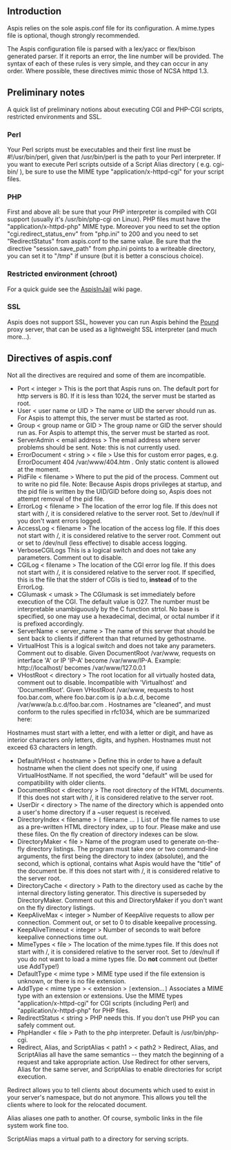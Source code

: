 ## Introduction ##
Aspis relies on the sole aspis.conf file for its configuration. A mime.types file is optional, though strongly recommended.


The Aspis configuration file is parsed with a lex/yacc or flex/bison generated parser.  If it reports an error, the line number will be provided. The syntax of each of these rules is very simple, and they can occur in any order.  Where possible, these directives mimic those of NCSA httpd 1.3.


## Preliminary notes ##

A quick list of preliminary notions about executing CGI and PHP-CGI scripts, restricted environments and SSL.

### Perl ###

Your Perl scripts must be executables and their first line must be #!/usr/bin/perl, given that /usr/bin/perl is the path to your Perl interpreter. If you want to execute Perl scripts outside of a Script Alias directory ( e.g. cgi-bin/ ), be sure to use the MIME type "application/x-httpd-cgi" for your script files.

### PHP ###

First and above all: be sure that your PHP interpreter is compiled with CGI support (usually it's /usr/bin/php-cgi on Linux). PHP files must have the "application/x-httpd-php" MIME type. Moreover you need to set the option "cgi.redirect\_status\_env" from "php.ini" to 200 and you need to set "RedirectStatus" from aspis.conf to the same value. Be sure that the directive "session.save\_path" from php.ini points to a writeable directory, you can set it to "/tmp" if unsure (but it is better a conscious choice).

### Restricted environment (chroot) ###

For a quick guide see the [AspisInJail](https://code.google.com/p/aspis-httpd/wiki/AspisInJail) wiki page.

### SSL ###

Aspis does not support SSL, however you can run Aspis behind the [Pound](http://www.apsis.ch/pound) proxy server, that can be used as a lightweight SSL interpreter (and much more...).

## Directives of aspis.conf ##
Not all the directives are required and some of them are incompatible.

  * Port < integer >
This is the port that Aspis runs on.  The default port for http servers is 80.
If it is less than 1024, the server must be started as root.
  * User < user name or UID >
The name or UID the server should run as.  For Aspis to attempt this, the
server must be started as root.
  * Group < group name or GID >
The group name or GID the server should run as.  For Aspis to attempt this,
the server must be started as root.
  * ServerAdmin < email address >
The email address where server problems should be sent.
Note: this is not currently used.
  * ErrorDocument < string > < file >
Use this for custom error pages, e.g. ErrorDocument 404 /var/www/404.htm . Only static content is allowed at the moment.
  * PidFile < filename >
Where to put the pid of the process.
Comment out to write no pid file.
Note: Because Aspis drops privileges at startup, and the
pid file is written by the UID/GID before doing so, Aspis
does not attempt removal of the pid file.
  * ErrorLog < filename >
The location of the error log file.  If this does not start with
/, it is considered relative to the server root.
Set to /dev/null if you don't want errors logged.
  * AccessLog < filename >
The location of the access log file.  If this does not start with /, it is
considered relative to the server root.
Comment out or set to /dev/null (less effective) to disable access logging.
  * VerboseCGILogs
This is a logical switch and does not take any parameters.
Comment out to disable.
  * CGILog < filename >
The location of the CGI error log file.  If this does not start with /, it
is considered relative to the server root. If specified, this is the file
that the stderr of CGIs is tied to, **instead** of to the ErrorLog.
  * CGIumask < umask >
The CGIumask is set immediately before execution of the CGI.
The default value is 027. The number must be interpretable
unambiguously by the C function strtol. No base is specified,
so one may use a hexadecimal, decimal, or octal number if
it is prefixed accordingly.
  * ServerName < server\_name >
The name of this server that should be sent back to
clients if different than that returned by gethostname.
  * VirtualHost
This is a logical switch and does not take any parameters.
Comment out to disable.
Given DocumentRoot /var/www, requests on interface 'A' or IP 'IP-A'
become /var/www/IP-A.
Example: http://localhost/ becomes /var/www/127.0.0.1
  * VHostRoot < directory >
The root location for all virtually hosted data, comment out to disable.
Incompatible with 'Virtualhost' and 'DocumentRoot'. Given VHostRoot /var/www, requests to host foo.bar.com, where foo.bar.com is ip a.b.c.d,
become /var/www/a.b.c.d/foo.bar.com . Hostnames are "cleaned", and must conform to the rules specified in rfc1034, which are be summarized here:

Hostnames must start with a letter, end with a letter or digit,
and have as interior characters only letters, digits, and hyphen.
Hostnames must not exceed 63 characters in length.
  * DefaultVHost < hostname >
Define this in order to have a default hostname when the client does not
specify one, if using VirtualHostName. If not specified, the word
"default" will be used for compatibility with older clients.
  * DocumentRoot < directory >
The root directory of the HTML documents. If this does not start with
/, it is considered relative to the server root.
  * UserDir < directory >
The name of the directory which is appended onto a user's home directory if a
~user request is received.
  * DirectoryIndex < filename > `[` filename ... `]`
List of the file names to use as a pre-written HTML directory index, up to four.  Please  make and use these files.  On the fly creation of directory indexes can be slow.
  * DirectoryMaker < file >
Name of the program used to generate on-the-fly directory listings. The program must take one or two command-line arguments, the first being the directory to index (absolute), and the second, which is optional, contains what Aspis would have the "title" of the document be. If this does not start with /, it is considered relative to the server root.
  * DirectoryCache < directory >
Path to the directory used as cache by the internal directory listing generator. This directive is superseded by DirectoryMaker. Comment out this and DirectoryMaker if you don't want on the fly directory listings.
  * KeepAliveMax < integer >
Number of KeepAlive requests to allow per connection.  Comment out, or set to 0 to disable keepalive processing.
  * KeepAliveTimeout < integer >
Number of seconds to wait before keepalive connections time out.
  * MimeTypes < file >
The location of the mime.types
file.  If this does not start with /, it is considered relative to
the server root. Set to /dev/null if you do not want to load a mime types
file. Do **not** comment out (better use AddType!)
  * DefaultType < mime type >
MIME type used if the file extension is unknown, or there is no file extension.
  * AddType < mime type > < extension > `[`extension...`]`
Associates a MIME type with an extension or extensions. Use the MIME types "application/x-httpd-cgi" for CGI scripts (including Perl) and "application/x-httpd-php" for PHP files.
  * RedirectStatus < string >
PHP needs this. If you don't use PHP you can safely comment out.
  * PhpHandler < file >
Path to the php interpreter. Default is /usr/bin/php-cgi.
  * Redirect, Alias, and ScriptAlias < path1 > < path2 >
Redirect, Alias, and ScriptAlias all have the same semantics \-\- they
match the beginning of a request and take appropriate action.  Use
Redirect for other servers, Alias for the same server, and ScriptAlias to
enable directories for script execution.

Redirect allows you to tell clients about documents which used to exist
in your server's namespace, but do not anymore.  This allows you tell
the clients where to look for the relocated document.

Alias aliases one path to another.  Of course, symbolic links in the
file system work fine too.

ScriptAlias maps a virtual path to a directory for serving scripts.